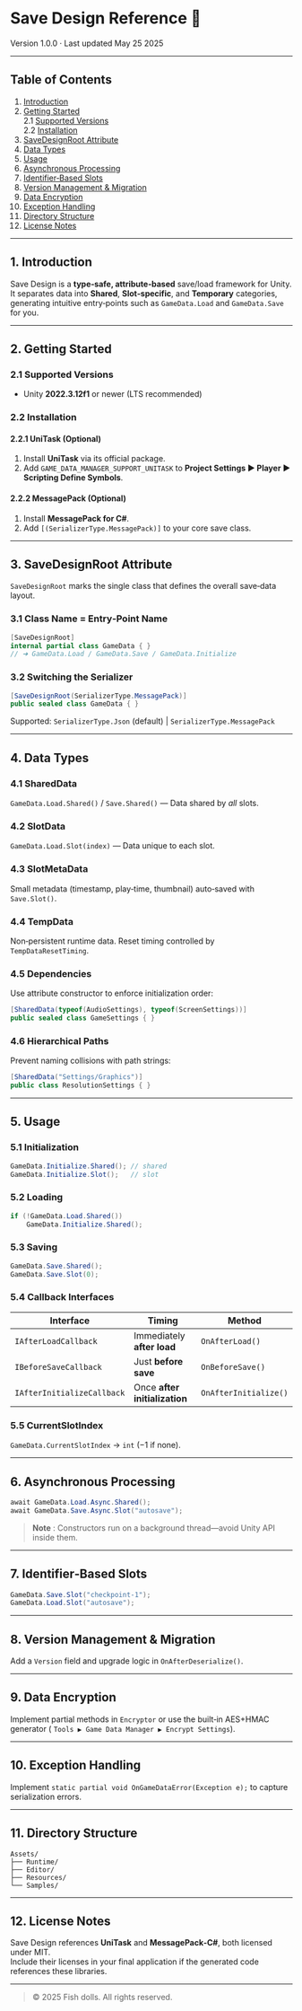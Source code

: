 ﻿# Save Design Reference 📘

Version 1.0.0 · Last updated May 25 2025

---

## Table of Contents

1. [Introduction](#1-introduction)
2. [Getting Started](#2-getting-started)  
   2.1 [Supported Versions](#21-supported-versions)  
   2.2 [Installation](#22-installation)
3. [SaveDesignRoot Attribute](#3-savedesignroot-attribute)
4. [Data Types](#4-data-types)
5. [Usage](#5-usage)
6. [Asynchronous Processing](#6-asynchronous-processing)
7. [Identifier‑Based Slots](#7-identifierbased-slots)
8. [Version Management & Migration](#8-version-management--migration)
9. [Data Encryption](#9-data-encryption)
10. [Exception Handling](#10-exception-handling)
11. [Directory Structure](#11-directory-structure)
12. [License Notes](#12-license-notes)

---

## 1. Introduction

Save Design is a **type‑safe, attribute‑based** save/load framework for Unity.  
It separates data into **Shared**, **Slot‑specific**, and **Temporary** categories, generating intuitive entry‑points
such as `GameData.Load` and `GameData.Save` for you.

---

## 2. Getting Started

### 2.1 Supported Versions

* Unity **2022.3.12f1** or newer (LTS recommended)

### 2.2 Installation

#### 2.2.1 UniTask (Optional)

1. Install **UniTask** via its official package.
2. Add `GAME_DATA_MANAGER_SUPPORT_UNITASK` to **Project Settings ▶ Player ▶ Scripting Define Symbols**.

#### 2.2.2 MessagePack (Optional)

1. Install **MessagePack for C#**.
2. Add `[(SerializerType.MessagePack)]` to your core save class.

---

## 3. SaveDesignRoot Attribute

`SaveDesignRoot` marks the single class that defines the overall save‑data layout.

### 3.1 Class Name = Entry‑Point Name

```csharp
[SaveDesignRoot]
internal partial class GameData { }
// ➜ GameData.Load / GameData.Save / GameData.Initialize
```

### 3.2 Switching the Serializer

```csharp
[SaveDesignRoot(SerializerType.MessagePack)]
public sealed class GameData { }
```

Supported: `SerializerType.Json` (default) | `SerializerType.MessagePack`

---

## 4. Data Types

### 4.1 SharedData

`GameData.Load.Shared()` / `Save.Shared()` — Data shared by *all* slots.

### 4.2 SlotData

`GameData.Load.Slot(index)` — Data unique to each slot.

### 4.3 SlotMetaData

Small metadata (timestamp, play‑time, thumbnail) auto‑saved with `Save.Slot()`.

### 4.4 TempData

Non‑persistent runtime data. Reset timing controlled by `TempDataResetTiming`.

### 4.5 Dependencies

Use attribute constructor to enforce initialization order:

```csharp
[SharedData(typeof(AudioSettings), typeof(ScreenSettings))]
public sealed class GameSettings { }
```

### 4.6 Hierarchical Paths

Prevent naming collisions with path strings:

```csharp
[SharedData("Settings/Graphics")]
public class ResolutionSettings { }
```

---

## 5. Usage

### 5.1 Initialization

```csharp
GameData.Initialize.Shared(); // shared
GameData.Initialize.Slot();   // slot
```

### 5.2 Loading

```csharp
if (!GameData.Load.Shared())
    GameData.Initialize.Shared();
```

### 5.3 Saving

```csharp
GameData.Save.Shared();
GameData.Save.Slot(0);
```

### 5.4 Callback Interfaces

| Interface                  | Timing                        | Method                |
|----------------------------|-------------------------------|-----------------------|
| `IAfterLoadCallback`       | Immediately **after load**    | `OnAfterLoad()`       |
| `IBeforeSaveCallback`      | Just **before save**          | `OnBeforeSave()`      |
| `IAfterInitializeCallback` | Once **after initialization** | `OnAfterInitialize()` |

### 5.5 CurrentSlotIndex

`GameData.CurrentSlotIndex` → `int` (−1 if none).

---

## 6. Asynchronous Processing

```csharp
await GameData.Load.Async.Shared();
await GameData.Save.Async.Slot("autosave");
```

> **Note** : Constructors run on a background thread—avoid Unity API inside them.

---

## 7. Identifier‑Based Slots

```csharp
GameData.Save.Slot("checkpoint-1");
GameData.Load.Slot("autosave");
```

---

## 8. Version Management & Migration

Add a `Version` field and upgrade logic in `OnAfterDeserialize()`.

---

## 9. Data Encryption

Implement partial methods in `Encryptor` or use the built‑in AES+HMAC generator (
`Tools ▶ Game Data Manager ▶ Encrypt Settings`).

---

## 10. Exception Handling

Implement `static partial void OnGameDataError(Exception e);` to capture serialization errors.

---

## 11. Directory Structure

```text
Assets/
├── Runtime/
├── Editor/
├── Resources/
└── Samples/
```

---

## 12. License Notes

Save Design references **UniTask** and **MessagePack‑C#**, both licensed under MIT.  
Include their licenses in your final application if the generated code references these libraries.

---

> © 2025 Fish dolls. All rights reserved.
